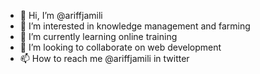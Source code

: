 - 👋 Hi, I’m @ariffjamili
- 👀 I’m interested in knowledge management and farming
- 🌱 I’m currently learning online training
- 💞️ I’m looking to collaborate on web development
- 📫 How to reach me @ariffjamili in twitter

<!---
ariffjamili/ariffjamili is a ✨ special ✨ repository because its `README.md` (this file) appears on your GitHub profile.
You can click the Preview link to take a look at your changes.
--->
